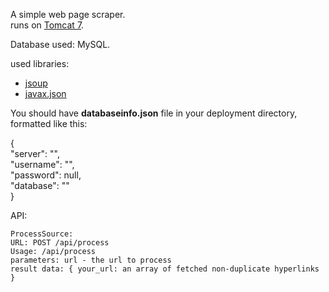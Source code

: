  
A simple web page scraper.
<br>
runs on <a href="https://tomcat.apache.org/download-70.cgi">Tomcat 7</a>.

Database used: MySQL.
                     
used libraries:
<ul>
    <li><a href="https://jsoup.org/"> jsoup </a></li>
    <li><a href="https://docs.oracle.com/javaee/7/api/javax/json/package-summary.html">javax.json</a>
</ul>

You should have <b>databaseinfo.json</b> file in your deployment directory, formatted like this:

{<br>
    "server": "",<br>
    "username": "",<br>
    "password": null,<br>
    "database": ""<br>
}

API:
    
    ProcessSource:
    URL: POST /api/process
    Usage: /api/process
    parameters: url - the url to process
    result data: { your_url: an array of fetched non-duplicate hyperlinks } 
    
    
